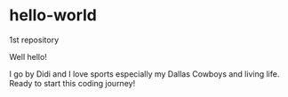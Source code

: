 # hello-world
1st repository

Well hello!

I go by Didi and I love sports especially my Dallas Cowboys and living life.  Ready to start this coding journey!
